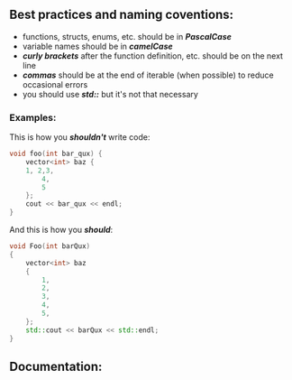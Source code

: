 ## Best practices and naming coventions:
 - functions, structs, enums, etc. should be in ***PascalCase***
 - variable names should be in ***camelCase***
 - ***curly brackets*** after the function definition, etc. should be on the next line
 - ***commas*** should be at the end of iterable (when possible) to reduce occasional errors
 - you should use ***std::*** but it's not that necessary
    
### Examples:

This is how you ***shouldn't*** write code:
```cpp
void foo(int bar_qux) {
    vector<int> baz {
    1, 2,3,
        4,
        5
    };
    cout << bar_qux << endl;
}
```


And this is how you ***should***:
```cpp
void Foo(int barQux)
{
    vector<int> baz 
    {
        1,
        2,
        3,
        4,
        5,
    };
    std::cout << barQux << std::endl;
}
```

## Documentation:
